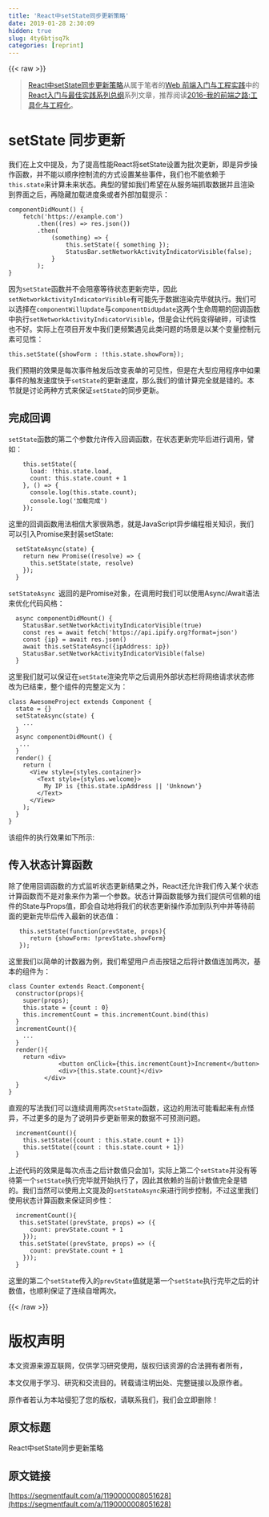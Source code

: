 ```yaml
---
title: 'React中setState同步更新策略' 
date: 2019-01-28 2:30:09
hidden: true
slug: 4ty6btjsq7k
categories: [reprint]
---
```


{{< raw >}}

                    
<blockquote><p><a href="https://zhuanlan.zhihu.com/p/24781259" rel="nofollow noreferrer" target="_blank">React中setState同步更新策略</a>从属于笔者的<a href="https://github.com/wxyyxc1992/Web-Frontend-Introduction-And-Engineering-Practices" rel="nofollow noreferrer" target="_blank">Web 前端入门与工程实践</a>中的<a href="https://github.com/wxyyxc1992/Web-Frontend-Introduction-And-Best-Practices/tree/master/Framework/View/React" rel="nofollow noreferrer" target="_blank">React入门与最佳实践系列总纲</a>系列文章，推荐阅读<a href="https://zhuanlan.zhihu.com/p/24575395" rel="nofollow noreferrer" target="_blank">2016-我的前端之路:工具化与工程化</a>。</p></blockquote>
<h1 id="articleHeader0">setState 同步更新</h1>
<p>我们在上文中提及，为了提高性能React将setState设置为批次更新，即是异步操作函数，并不能以顺序控制流的方式设置某些事件，我们也不能依赖于<code>this.state</code>来计算未来状态。典型的譬如我们希望在从服务端抓取数据并且渲染到界面之后，再隐藏加载进度条或者外部加载提示：</p>
<div class="widget-codetool" style="display:none;">
      <div class="widget-codetool--inner">
      <span class="selectCode code-tool" data-toggle="tooltip" data-placement="top" title="" data-original-title="全选"></span>
      <span type="button" class="copyCode code-tool" data-toggle="tooltip" data-placement="top" data-clipboard-text="componentDidMount() {
    fetch('https://example.com')
        .then((res) => res.json())
        .then(
            (something) => {
                this.setState({ something });
                StatusBar.setNetworkActivityIndicatorVisible(false);
            }
        );
}" title="" data-original-title="复制"></span>
      <span type="button" class="saveToNote code-tool" data-toggle="tooltip" data-placement="top" title="" data-original-title="放进笔记"></span>
      </div>
      </div><pre class="hljs coffeescript"><code>componentDidMount() {
    fetch(<span class="hljs-string">'https://example.com'</span>)
        .<span class="hljs-keyword">then</span>(<span class="hljs-function"><span class="hljs-params">(res)</span> =&gt;</span> res.json())
        .<span class="hljs-keyword">then</span>(
            <span class="hljs-function"><span class="hljs-params">(something)</span> =&gt;</span> {
                <span class="hljs-keyword">this</span>.setState({ something });
                StatusBar.setNetworkActivityIndicatorVisible(<span class="hljs-literal">false</span>);
            }
        );
}</code></pre>
<p>因为<code>setState</code>函数并不会阻塞等待状态更新完毕，因此<code>setNetworkActivityIndicatorVisible</code>有可能先于数据渲染完毕就执行。我们可以选择在<code>componentWillUpdate</code>与<code>componentDidUpdate</code>这两个生命周期的回调函数中执行<code>setNetworkActivityIndicatorVisible</code>，但是会让代码变得破碎，可读性也不好。实际上在项目开发中我们更频繁遇见此类问题的场景是以某个变量控制元素可见性：</p>
<div class="widget-codetool" style="display:none;">
      <div class="widget-codetool--inner">
      <span class="selectCode code-tool" data-toggle="tooltip" data-placement="top" title="" data-original-title="全选"></span>
      <span type="button" class="copyCode code-tool" data-toggle="tooltip" data-placement="top" data-clipboard-text="this.setState({showForm : !this.state.showForm});" title="" data-original-title="复制"></span>
      <span type="button" class="saveToNote code-tool" data-toggle="tooltip" data-placement="top" title="" data-original-title="放进笔记"></span>
      </div>
      </div><pre class="hljs pf"><code style="word-break: break-word; white-space: initial;">this.<span class="hljs-built_in">set</span>State({showForm : !this.<span class="hljs-keyword">state</span>.showForm});</code></pre>
<p>我们预期的效果是每次事件触发后改变表单的可见性，但是在大型应用程序中如果事件的触发速度快于<code>setState</code>的更新速度，那么我们的值计算完全就是错的。本节就是讨论两种方式来保证<code>setState</code>的同步更新。</p>
<h2 id="articleHeader1">完成回调</h2>
<p><code>setState</code>函数的第二个参数允许传入回调函数，在状态更新完毕后进行调用，譬如：</p>
<div class="widget-codetool" style="display:none;">
      <div class="widget-codetool--inner">
      <span class="selectCode code-tool" data-toggle="tooltip" data-placement="top" title="" data-original-title="全选"></span>
      <span type="button" class="copyCode code-tool" data-toggle="tooltip" data-placement="top" data-clipboard-text="    this.setState({
      load: !this.state.load,
      count: this.state.count + 1
    }, () => {
      console.log(this.state.count);
      console.log('加载完成')
    });" title="" data-original-title="复制"></span>
      <span type="button" class="saveToNote code-tool" data-toggle="tooltip" data-placement="top" title="" data-original-title="放进笔记"></span>
      </div>
      </div><pre class="hljs pf"><code>    this.<span class="hljs-built_in">set</span>State({
      <span class="hljs-built_in">load</span>: !this.<span class="hljs-keyword">state</span>.<span class="hljs-built_in">load</span>,
      count: this.<span class="hljs-keyword">state</span>.count + <span class="hljs-number">1</span>
    }, () =&gt; {
      console.<span class="hljs-keyword">log</span>(this.<span class="hljs-keyword">state</span>.count);
      console.<span class="hljs-keyword">log</span>('加载完成')
    });</code></pre>
<p>这里的回调函数用法相信大家很熟悉，就是JavaScript异步编程相关知识，我们可以引入Promise来封装setState:</p>
<div class="widget-codetool" style="display:none;">
      <div class="widget-codetool--inner">
      <span class="selectCode code-tool" data-toggle="tooltip" data-placement="top" title="" data-original-title="全选"></span>
      <span type="button" class="copyCode code-tool" data-toggle="tooltip" data-placement="top" data-clipboard-text="  setStateAsync(state) {
    return new Promise((resolve) => {
      this.setState(state, resolve)
    });
  }" title="" data-original-title="复制"></span>
      <span type="button" class="saveToNote code-tool" data-toggle="tooltip" data-placement="top" title="" data-original-title="放进笔记"></span>
      </div>
      </div><pre class="hljs pf"><code>  <span class="hljs-built_in">set</span>StateAsync(<span class="hljs-keyword">state</span>) {
    return new Promise((resolve) =&gt; {
      this.<span class="hljs-built_in">set</span>State(<span class="hljs-keyword">state</span>, resolve)
    });
  }</code></pre>
<p><code>setStateAsync </code>返回的是Promise对象，在调用时我们可以使用Async/Await语法来优化代码风格：</p>
<div class="widget-codetool" style="display:none;">
      <div class="widget-codetool--inner">
      <span class="selectCode code-tool" data-toggle="tooltip" data-placement="top" title="" data-original-title="全选"></span>
      <span type="button" class="copyCode code-tool" data-toggle="tooltip" data-placement="top" data-clipboard-text="  async componentDidMount() {
    StatusBar.setNetworkActivityIndicatorVisible(true)
    const res = await fetch('https://api.ipify.org?format=json')
    const {ip} = await res.json()
    await this.setStateAsync({ipAddress: ip})
    StatusBar.setNetworkActivityIndicatorVisible(false)
  }" title="" data-original-title="复制"></span>
      <span type="button" class="saveToNote code-tool" data-toggle="tooltip" data-placement="top" title="" data-original-title="放进笔记"></span>
      </div>
      </div><pre class="hljs cs"><code>  <span class="hljs-function"><span class="hljs-keyword">async</span> <span class="hljs-title">componentDidMount</span>(<span class="hljs-params"></span>) </span>{
    StatusBar.setNetworkActivityIndicatorVisible(<span class="hljs-literal">true</span>)
    <span class="hljs-keyword">const</span> res = <span class="hljs-keyword">await</span> fetch(<span class="hljs-string">'https://api.ipify.org?format=json'</span>)
    <span class="hljs-keyword">const</span> {ip} = <span class="hljs-keyword">await</span> res.json()
    <span class="hljs-keyword">await</span> <span class="hljs-keyword">this</span>.setStateAsync({ipAddress: ip})
    StatusBar.setNetworkActivityIndicatorVisible(<span class="hljs-literal">false</span>)
  }</code></pre>
<p>这里我们就可以保证在<code>setState</code>渲染完毕之后调用外部状态栏将网络请求状态修改为已结束，整个组件的完整定义为：</p>
<div class="widget-codetool" style="display:none;">
      <div class="widget-codetool--inner">
      <span class="selectCode code-tool" data-toggle="tooltip" data-placement="top" title="" data-original-title="全选"></span>
      <span type="button" class="copyCode code-tool" data-toggle="tooltip" data-placement="top" data-clipboard-text="class AwesomeProject extends Component {
  state = {}
  setStateAsync(state) {
    ...
  }
  async componentDidMount() {
   ...
  }
  render() {
    return (
      <View style={styles.container}>
        <Text style={styles.welcome}>
          My IP is {this.state.ipAddress || 'Unknown'}
        </Text>
      </View>
    );
  }
}" title="" data-original-title="复制"></span>
      <span type="button" class="saveToNote code-tool" data-toggle="tooltip" data-placement="top" title="" data-original-title="放进笔记"></span>
      </div>
      </div><pre class="hljs pf"><code>class AwesomeProject extends Component {
  <span class="hljs-keyword">state</span> = {}
  <span class="hljs-built_in">set</span>StateAsync(<span class="hljs-keyword">state</span>) {
    ...
  }
  async componentDidMount() {
   ...
  }
  render() {
    return (
      <span class="hljs-variable">&lt;View style={styles.container}&gt;</span>
        <span class="hljs-variable">&lt;Text style={styles.welcome}&gt;</span>
          My IP is {this.<span class="hljs-keyword">state</span>.ipAddress || 'Unknown'}
        &lt;/Text&gt;
      &lt;/View&gt;
    );
  }
}</code></pre>
<p>该组件的执行效果如下所示:<br><span class="img-wrap"><img data-src="/img/remote/1460000008051631?w=750&amp;h=1334" src="https://static.alili.tech/img/remote/1460000008051631?w=750&amp;h=1334" alt="" title="" style="cursor: pointer; display: inline;"></span></p>
<h2 id="articleHeader2">传入状态计算函数</h2>
<p>除了使用回调函数的方式监听状态更新结果之外，React还允许我们传入某个状态计算函数而不是对象来作为第一个参数。状态计算函数能够为我们提供可信赖的组件的State与Props值，即会自动地将我们的状态更新操作添加到队列中并等待前面的更新完毕后传入最新的状态值：</p>
<div class="widget-codetool" style="display:none;">
      <div class="widget-codetool--inner">
      <span class="selectCode code-tool" data-toggle="tooltip" data-placement="top" title="" data-original-title="全选"></span>
      <span type="button" class="copyCode code-tool" data-toggle="tooltip" data-placement="top" data-clipboard-text="   this.setState(function(prevState, props){
      return {showForm: !prevState.showForm}
   });" title="" data-original-title="复制"></span>
      <span type="button" class="saveToNote code-tool" data-toggle="tooltip" data-placement="top" title="" data-original-title="放进笔记"></span>
      </div>
      </div><pre class="hljs actionscript"><code>   <span class="hljs-keyword">this</span>.setState(<span class="hljs-function"><span class="hljs-keyword">function</span><span class="hljs-params">(prevState, props)</span></span>{
      <span class="hljs-keyword">return</span> {showForm: !prevState.showForm}
   });</code></pre>
<p>这里我们以简单的计数器为例，我们希望用户点击按钮之后将计数值连加两次，基本的组件为：</p>
<div class="widget-codetool" style="display:none;">
      <div class="widget-codetool--inner">
      <span class="selectCode code-tool" data-toggle="tooltip" data-placement="top" title="" data-original-title="全选"></span>
      <span type="button" class="copyCode code-tool" data-toggle="tooltip" data-placement="top" data-clipboard-text="class Counter extends React.Component{
  constructor(props){
    super(props);
    this.state = {count : 0} 
    this.incrementCount = this.incrementCount.bind(this)
  }
  incrementCount(){
    ...
  }
  render(){
    return <div>
              <button onClick={this.incrementCount}>Increment</button>
              <div>{this.state.count}</div>
          </div>
  }
}" title="" data-original-title="复制"></span>
      <span type="button" class="saveToNote code-tool" data-toggle="tooltip" data-placement="top" title="" data-original-title="放进笔记"></span>
      </div>
      </div><pre class="hljs scala"><code><span class="hljs-class"><span class="hljs-keyword">class</span> <span class="hljs-title">Counter</span> <span class="hljs-keyword">extends</span> <span class="hljs-title">React</span>.<span class="hljs-title">Component</span></span>{
  constructor(props){
    <span class="hljs-keyword">super</span>(props);
    <span class="hljs-keyword">this</span>.state = {count : <span class="hljs-number">0</span>} 
    <span class="hljs-keyword">this</span>.incrementCount = <span class="hljs-keyword">this</span>.incrementCount.bind(<span class="hljs-keyword">this</span>)
  }
  incrementCount(){
    ...
  }
  render(){
    <span class="hljs-keyword">return</span> &lt;div&gt;
              &lt;button onClick={<span class="hljs-keyword">this</span>.incrementCount}&gt;<span class="hljs-type">Increment</span>&lt;/button&gt;
              &lt;div&gt;{<span class="hljs-keyword">this</span>.state.count}&lt;/div&gt;
          &lt;/div&gt;
  }
}</code></pre>
<p>直观的写法我们可以连续调用两次<code>setState</code>函数，这边的用法可能看起来有点怪异，不过更多的是为了说明异步更新带来的数据不可预测问题。</p>
<div class="widget-codetool" style="display:none;">
      <div class="widget-codetool--inner">
      <span class="selectCode code-tool" data-toggle="tooltip" data-placement="top" title="" data-original-title="全选"></span>
      <span type="button" class="copyCode code-tool" data-toggle="tooltip" data-placement="top" data-clipboard-text="  incrementCount(){
    this.setState({count : this.state.count + 1}) 
    this.setState({count : this.state.count + 1})
  }" title="" data-original-title="复制"></span>
      <span type="button" class="saveToNote code-tool" data-toggle="tooltip" data-placement="top" title="" data-original-title="放进笔记"></span>
      </div>
      </div><pre class="hljs pf"><code>  incrementCount(){
    this.<span class="hljs-built_in">set</span>State({count : this.<span class="hljs-keyword">state</span>.count + <span class="hljs-number">1</span>}) 
    this.<span class="hljs-built_in">set</span>State({count : this.<span class="hljs-keyword">state</span>.count + <span class="hljs-number">1</span>})
  }</code></pre>
<p>上述代码的效果是每次点击之后计数值只会加1，实际上第二个<code>setState</code>并没有等待第一个<code>setState</code>执行完毕就开始执行了，因此其依赖的当前计数值完全是错的。我们当然可以使用上文提及的<code>setStateAsync</code>来进行同步控制，不过这里我们使用状态计算函数来保证同步性：</p>
<div class="widget-codetool" style="display:none;">
      <div class="widget-codetool--inner">
      <span class="selectCode code-tool" data-toggle="tooltip" data-placement="top" title="" data-original-title="全选"></span>
      <span type="button" class="copyCode code-tool" data-toggle="tooltip" data-placement="top" data-clipboard-text="  incrementCount(){
   this.setState((prevState, props) => ({
      count: prevState.count + 1
    }));
   this.setState((prevState, props) => ({
      count: prevState.count + 1
    }));
  }" title="" data-original-title="复制"></span>
      <span type="button" class="saveToNote code-tool" data-toggle="tooltip" data-placement="top" title="" data-original-title="放进笔记"></span>
      </div>
      </div><pre class="hljs coffeescript"><code>  incrementCount(){
   <span class="hljs-keyword">this</span>.setState(<span class="hljs-function"><span class="hljs-params">(prevState, props)</span> =&gt;</span> ({
      count: prevState.count + <span class="hljs-number">1</span>
    }));
   <span class="hljs-keyword">this</span>.setState(<span class="hljs-function"><span class="hljs-params">(prevState, props)</span> =&gt;</span> ({
      count: prevState.count + <span class="hljs-number">1</span>
    }));
  }</code></pre>
<p>这里的第二个<code>setState</code>传入的<code>prevState</code>值就是第一个<code>setState</code>执行完毕之后的计数值，也顺利保证了连续自增两次。</p>

                
{{< /raw >}}

# 版权声明
本文资源来源互联网，仅供学习研究使用，版权归该资源的合法拥有者所有，

本文仅用于学习、研究和交流目的。转载请注明出处、完整链接以及原作者。

原作者若认为本站侵犯了您的版权，请联系我们，我们会立即删除！

## 原文标题
React中setState同步更新策略

## 原文链接
[https://segmentfault.com/a/1190000008051628](https://segmentfault.com/a/1190000008051628)

